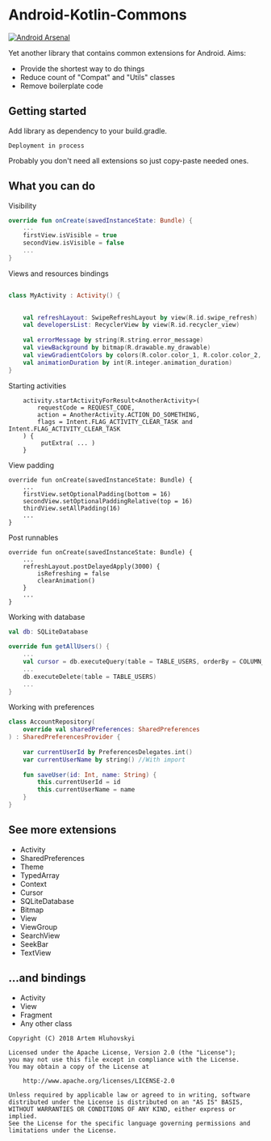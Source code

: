 # Android-Kotlin-Commons

[![Android Arsenal](https://img.shields.io/badge/Android%20Arsenal-AndroidKotlinCommons-blue.svg?style=flat)](https://android-arsenal.com/details/1/5343)

Yet another library that contains common extensions for Android. Aims:
- Provide the shortest way to do things
- Reduce count of "Compat" and "Utils" classes
- Remove boilerplate code

## Getting started

Add library as dependency to your build.gradle.

```
Deployment in process

```
Probably you don't need all extensions so just copy-paste needed ones.

## What you can do

Visibility

```kotlin
override fun onCreate(savedInstanceState: Bundle) {
    ...
    firstView.isVisible = true
    secondView.isVisible = false
    ...
}
```

Views and resources bindings

```kotlin

class MyActivity : Activity() {

    
    val refreshLayout: SwipeRefreshLayout by view(R.id.swipe_refresh)
    val developersList: RecyclerView by view(R.id.recycler_view)
    
    val errorMessage by string(R.string.error_message)
    val viewBackground by bitmap(R.drawable.my_drawable)
    val viewGradientColors by colors(R.color.color_1, R.color.color_2, R.color.color_3)
    val animationDuration by int(R.integer.animation_duration)
}

```

Starting activities

```
    activity.startActivityForResult<AnotherActivity>(
        requestCode = REQUEST_CODE,
        action = AnotherActivity.ACTION_DO_SOMETHING,
        flags = Intent.FLAG_ACTIVITY_CLEAR_TASK and Intent.FLAG_ACTIVITY_CLEAR_TASK
    ) {
         putExtra( ... )
    }
```

View padding

```
override fun onCreate(savedInstanceState: Bundle) {
    ...
    firstView.setOptionalPadding(bottom = 16)
    secondView.setOptionalPaddingRelative(top = 16)
    thirdView.setAllPadding(16)
    ...
}
```

Post runnables

```
override fun onCreate(savedInstanceState: Bundle) {
    ...
    refreshLayout.postDelayedApply(3000) {
        isRefreshing = false
        clearAnimation()
    }
    ...
}
```

Working with database

```kotlin
val db: SQLiteDatabase
 
override fun getAllUsers() {
    ...
    val cursor = db.executeQuery(table = TABLE_USERS, orderBy = COLUMN_NAME)
    ...
    db.executeDelete(table = TABLE_USERS)
    ...
}
```

Working with preferences

```kotlin
class AccountRepository(
    override val sharedPreferences: SharedPreferences
) : SharedPreferencesProvider {
 
    var currentUserId by PreferencesDelegates.int()
    var currentUserName by string() //With import
     
    fun saveUser(id: Int, name: String) {
        this.currentUserId = id
        this.currentUserName = name
    }
}
```

## See more extensions

- Activity
- SharedPreferences
- Theme
- TypedArray
- Context
- Cursor
- SQLiteDatabase
- Bitmap
- View
- ViewGroup
- SearchView
- SeekBar
- TextView

## ...and bindings

- Activity
- View
- Fragment
- Any other class

```
Copyright (C) 2018 Artem Hluhovskyi

Licensed under the Apache License, Version 2.0 (the "License");
you may not use this file except in compliance with the License.
You may obtain a copy of the License at

    http://www.apache.org/licenses/LICENSE-2.0

Unless required by applicable law or agreed to in writing, software
distributed under the License is distributed on an "AS IS" BASIS,
WITHOUT WARRANTIES OR CONDITIONS OF ANY KIND, either express or implied.
See the License for the specific language governing permissions and
limitations under the License.
```
